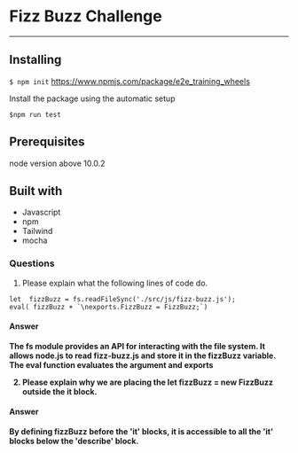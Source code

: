 # Fizz Buzz Challenge
---
## Installing
`$ npm init`
https://www.npmjs.com/package/e2e_training_wheels


Install the package using the automatic setup

`$npm run test`


## Prerequisites
node version above 10.0.2


## Built with

- Javascript
- npm
- Tailwind
- mocha


### <strong>Questions</strong>

1. Please explain what the following lines of code do.
```
let  fizzBuzz = fs.readFileSync('./src/js/fizz-buzz.js');
eval( fizzBuzz + `\nexports.FizzBuzz = FizzBuzz;`)
```
#### <strong>Answer<strong>
The fs module provides an API for interacting with the file system.  It allows node.js to read fizz-buzz.js and store it in the fizzBuzz variable.  The eval function evaluates the argument and exports


2. Please explain why we are placing the let fizzBuzz = new FizzBuzz outside the it block.

#### <strong>Answer<strong>
By defining fizzBuzz before the 'it' blocks, it is accessible to all the 'it' blocks below the 'describe' block.
























